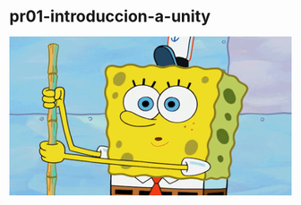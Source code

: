 # pr01-introduccion-a-unity

![cosas](682b002c767a54f68956feb4_651feb9e6e28277cc5858f9c_7Xk__UXCehYJddv1DTlSmy3t2KW_6ZIzTJm4vI5-8ISsBORfRcWzxza6wsM8rEcdiQKInE-Y9sSTT6MY7Cczw5Loocz00Fnb-ezn5CaJuBj0HtA43zPlGjRXXzwHep27lfiLb7BW1B4RgT1fyZbrrBM.gif
)
